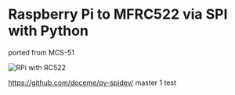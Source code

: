 Raspberry Pi to MFRC522 via SPI with Python
========

ported from MCS-51

![RPi with RC522](https://github.com/qiaolun/rpi_rc522/raw/master/img/setup.jpg)

https://github.com/doceme/py-spidev/
master 1
test
